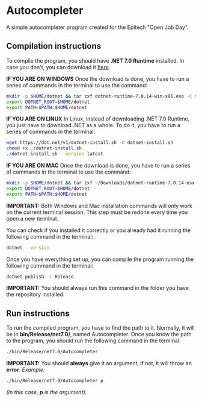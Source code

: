 # Autocompleter
A simple autocompleter program created for the Epitech "Open Job Day".

## Compilation instructions
To compile the program, you should have **.NET 7.0 Runtime** installed. In case you don't, you can download it [here](https://dotnet.microsoft.com/es-es/download).

**IF YOU ARE ON WINDOWS**
Once the download is done, you have to run a series of commands in the terminal to use the command:
```bash
mkdir -p $HOME/dotnet && tar zxf dotnet-runtime-7.0.14-win-x86.exe -C $HOME/dotnet
export DOTNET_ROOT=$HOME/dotnet
export PATH=$PATH:$HOME/dotnet
```
**IF YOU ARE ON LINUX**
In Linux, instead of downloading .NET 7.0 Runtime, you just have to download .NET as a whole. To do it, you have to run a series of commands in the terminal:
```bash
wget https://dot.net/v1/dotnet-install.sh -O dotnet-install.sh
chmod +x ./dotnet-install.sh
./dotnet-install.sh --version latest
```
**IF YOU ARE ON MAC**
Once the download is done, you have to run a series of commands in the terminal to use the command:
```bash
mkdir -p $HOME/dotnet && tar zxf ~/Downloads/dotnet-runtime-7.0.14-osx-arm64.pkg -C $HOME/dotnet
export DOTNET_ROOT=$HOME/dotnet
export PATH=$PATH:$HOME/dotnet
```
**IMPORTANT:** Both Windows and Mac installation commands will only work on the current terminal session. This step must be redone every time you open a new terminal.

You can check if you installed it correctly or you already had it running the following command in the terminal:
```bash
dotnet --version
```

Once you have everything set up, you can compile the program running the following command in the terminal:
```bash
dotnet publish -c Release
```
**IMPORTANT:** You should always run this command in the folder you have the repository installed.

## Run instructions
To run the compiled program, you have to find the path to it. Normally, it will be in **bin/Release/net7.0/**, named Autocompleter. Once you know the path to the program, you should run the following command in the terminal:
```bash
./bin/Release/net7.0/Autocompleter
```

**IMPORTANT:** You should **always** give it an argument, if not, it will throw an **error**. 
*Example:*
```bash
./bin/Release/net7.0/Autocompleter p
```
*(In this case, **p** is the argument).*
